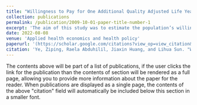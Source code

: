 ```yaml
---
title: "Willingness to Pay for One Additional Quality Adjusted Life Year: A Population Based Survey from China"
collection: publications
permalink: /publication/2009-10-01-paper-title-number-1
excerpt: 'The aim of this study was to estimate the population’s willingness to pay (WTP) for an additional quality-adjusted life-year (QALY) in China. The average WTP/Q for the entire sample is 113,120 Renminbi (RMB) (USD 16,884), which is 1.75 times the gross domestic product (GDP) per capita. For the quality-of-life improvement scenarios, the mean WTP/Q is RMB 78,907 (USD 11,777, 1.22 times GDP per capita), which is significantly lower than the life extension scenarios (RMB 177,761, USD 26,531, 2.76 times GDP per capita). '
date: 2022-08-08
venue: 'Applied health economics and health policy'
paperurl: '(https://scholar.google.com/citations?view_op=view_citation&hl=en&user=-8ljF1IAAAAJ&sortby=pubdate&citation_for_view=-8ljF1IAAAAJ:Tyk-4Ss8FVUC)'
citation: 'Ye, Ziping, Raela Abduhilil, Jiaxin Huang, and Lihua Sun. "Willingness to pay for one additional quality adjusted life year: A population based survey from China." Applied health economics and health policy 20, no. 6 (2022): 893-904.'
---
```


The contents above will be part of a list of publications, if the user clicks the link for the publication than the contents of section will be rendered as a full page, allowing you to provide more information about the paper for the reader. When publications are displayed as a single page, the contents of the above "citation" field will automatically be included below this section in a smaller font.
